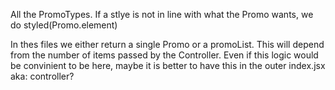 All the PromoTypes. If a stlye is not in line with what the Promo wants, we do styled(Promo.element)

In thes files we either return a single Promo or a promoList. This will depend from the number of items passed by the Controller. Even if this logic would be convinient to be here, maybe it is better to have this in the outer index.jsx aka: controller?
